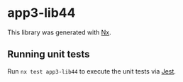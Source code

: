 # app3-lib44

This library was generated with [Nx](https://nx.dev).

## Running unit tests

Run `nx test app3-lib44` to execute the unit tests via [Jest](https://jestjs.io).
